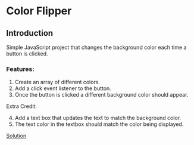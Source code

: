 # Color Flipper
<!-- <img src="" width="800" alt=""> -->

## Introduction
Simple JavaScript project that changes the background color each time a button is clicked. 

### Features:
1. Create an array of different colors.
2. Add a click event listener to the button.
3. Once the button is clicked a different background color should appear.

Extra Credit:

4. Add a text box that updates the text to match the background color.
5. The text color in the textbox should match the color being displayed.

[Solution](https://github.com/ryan-neil/JavaScript-Resources/blob/main/src/js/projects/color-flipper/app.js)